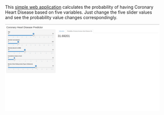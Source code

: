 
This [simple web application](https://wyquek71.shinyapps.io/shinyappassignment/) calculates the probability of having Coronary Heart Disease based on five variables.
Just change the five slider values and see the probability value changes correspondingly.

![image of Webapp](https://github.com/qwyeow/JHU_DataScience/blob/master/ShinyApps/Heart_Disease_Predictor/Mockup.png)
